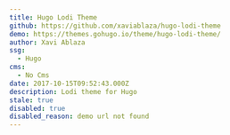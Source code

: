 ```yaml
---
title: Hugo Lodi Theme
github: https://github.com/xaviablaza/hugo-lodi-theme
demo: https://themes.gohugo.io/theme/hugo-lodi-theme/
author: Xavi Ablaza
ssg:
  - Hugo
cms:
  - No Cms
date: 2017-10-15T09:52:43.000Z
description: Lodi theme for Hugo
stale: true
disabled: true
disabled_reason: demo url not found
---
```

